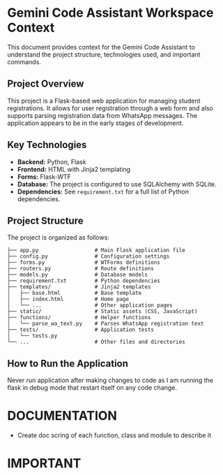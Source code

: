 # Gemini Code Assistant Workspace Context

This document provides context for the Gemini Code Assistant to understand the project structure, technologies used, and important commands.

## Project Overview

This project is a Flask-based web application for managing student registrations. It allows for user registration through a web form and also supports parsing registration data from WhatsApp messages. The application appears to be in the early stages of development.

## Key Technologies

*   **Backend:** Python, Flask
*   **Frontend:** HTML with Jinja2 templating
*   **Forms:** Flask-WTF
*   **Database:** The project is configured to use SQLAlchemy with SQLite.
*   **Dependencies:** See `requirement.txt` for a full list of Python dependencies.

## Project Structure
The project is organized as follows:

```
├── app.py                  # Main Flask application file
├── config.py               # Configuration settings
├── forms.py                # WTForms definitions
├── routers.py              # Route definitions
├── models.py               # Database models
├── requirement.txt         # Python dependencies
├── templates/              # Jinja2 templates
│   ├── base.html           # Base template
│   ├── index.html          # Home page
│   └── ...                 # Other application pages
├── static/                 # Static assets (CSS, JavaScript)
├── functions/              # Helper functions
│   └── parse_wa_text.py    # Parses WhatsApp registration text
├── tests/                  # Application tests
│   └── tests.py
└── ...                     # Other files and directories
```

## How to Run the Application

Never run application after making changes to code as I am running the flask in debug mode that restart itself on any code change.

<!-- To run the application, you can use the following command:

```bash
flask run
```

Alternatively, you can run the `app.py` file directly:

```bash
python app.py
``` -->
<!-- 
## Available Commands

*   **Run tests:**
    ```bash
    python -m unittest discover tests
    ``` -->
# DOCUMENTATION
- Create doc scring of each function, class and module to describe it

# IMPORTANT


